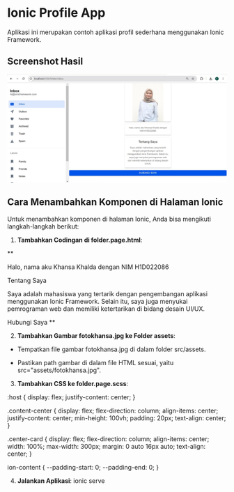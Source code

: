 # Ionic Profile App

Aplikasi ini merupakan contoh aplikasi profil sederhana menggunakan Ionic Framework.

## Screenshot Hasil

![Screenshot](./tugas6.jpg)

## Cara Menambahkan Komponen di Halaman Ionic

Untuk menambahkan komponen di halaman Ionic, Anda bisa mengikuti langkah-langkah berikut:

1. **Tambahkan Codingan di folder.page.html**:

**<ion-content class="content-center">
  <!-- Card untuk Foto -->
  <ion-card class="center-card">
    <ion-img src="assets/fotokhansa.jpg" style="width: 200px; height: auto;"></ion-img>
  </ion-card>

  <!-- Card untuk Penjelasan -->
  <ion-card class="center-card">
    <ion-card-content>
      <p>Halo, nama aku Khansa Khalda dengan NIM H1D022086</p>
    </ion-card-content>
  </ion-card>

  <!-- Komponen Tambahan -->
  <ion-card class="center-card">
    <ion-card-header>
      <ion-card-title>Tentang Saya</ion-card-title>
    </ion-card-header>
    <ion-card-content>
      <p>Saya adalah mahasiswa yang tertarik dengan pengembangan aplikasi menggunakan Ionic Framework. Selain itu, saya juga menyukai pemrograman web dan memiliki ketertarikan di bidang desain UI/UX.</p>
    </ion-card-content>
  </ion-card>

  <!-- Tombol Hubungi Saya -->
  <ion-button expand="block" color="primary" style="margin-top: 16px;">
    Hubungi Saya
  </ion-button>
</ion-content>**


2. **Tambahkan Gambar fotokhansa.jpg ke Folder assets**:

- Tempatkan file gambar fotokhansa.jpg di dalam folder src/assets.

- Pastikan path gambar di dalam file HTML sesuai, yaitu src="assets/fotokhansa.jpg".

3. **Tambahkan CSS ke folder.page.scss**:

:host {
  display: flex;
  justify-content: center;
}

.content-center {
  display: flex;
  flex-direction: column;
  align-items: center;
  justify-content: center;
  min-height: 100vh;
  padding: 20px;
  text-align: center;
}

.center-card {
  display: flex;
  flex-direction: column;
  align-items: center;
  width: 100%;
  max-width: 300px;
  margin: 0 auto 16px auto;
  text-align: center;
}

ion-content {
  --padding-start: 0;
  --padding-end: 0;
}


4. **Jalankan Aplikasi**: ionic serve
